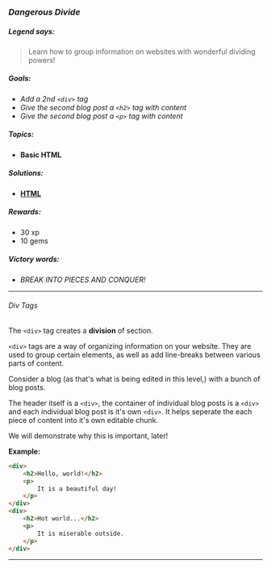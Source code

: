 ### _Dangerous Divide_

##### _Legend says:_
> Learn how to group information on websites with wonderful dividing powers!

##### _Goals:_
+ _Add a 2nd `<div>` tag_
+ _Give the second blog post a `<h2>` tag with content_
+ _Give the second blog post a `<p>` tag with content_

##### _Topics:_
+ **Basic HTML**

##### _Solutions:_
+ **[HTML](Dangerous_Divide.html)**

##### _Rewards:_
+ 30  xp
+ 10 gems

##### _Victory words:_
+ _BREAK INTO PIECES AND CONQUER!_

___

###### _Div Tags_

The `<div>` tag creates a **division** of section.

`<div>` tags are a way of organizing information on your website. They are used to group certain elements, as well as add line-breaks between various parts of content.

Consider a blog (as that's what is being edited in this level,) with a bunch of blog posts.

The header itself is a `<div>`, the container of individual blog posts is a `<div>` and each individual blog post is it's own `<div>`. It helps seperate the each piece of content into it's own editable chunk.

We will demonstrate why this is important, later! 

**Example:**

```html
<div>
    <h2>Hello, world!</h2>
    <p>
        It is a beautiful day!
    </p>
</div>
<div>
    <h2>Hot world...</h2>
    <p>
        It is miserable outside.
    </p>
</div>
```

___
